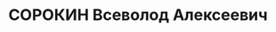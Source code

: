 ---
title: СОРОКИН Всеволод Алексеевич
description: "Род. в 1903, г. Санкт-Петербург. Проживал: с. Туруханск. Осужден в 1935\
  \ ОСО НКВД СССР на 5 лет ссылки, отбывал в с. Туруханск. маляр. \n  Арестован 12.08.1936.\
  \ Обв.: к.-р. деятельность. Приговор: ВК ВС СССР, 18.04.1937 – ВМН. Расстрелян 18.04.1937,\
  \ в г. Красноярске. \n  Реабилитирован ВК ВС СССР 29.12.1956"
---